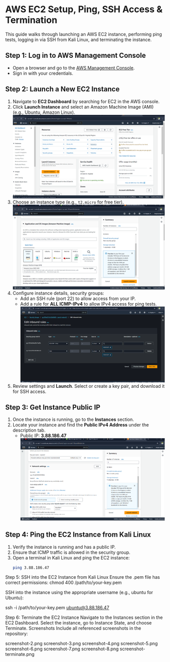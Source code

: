 # AWS EC2 Setup, Ping, SSH Access & Termination

This guide walks through launching an AWS EC2 instance, performing ping tests, logging in via SSH from Kali Linux, and terminating the instance.

## Step 1: Log in to AWS Management Console
- Open a browser and go to the [AWS Management Console](https://aws.amazon.com/console/).
- Sign in with your credentials.

## Step 2: Launch a New EC2 Instance
1. Navigate to **EC2 Dashboard** by searching for EC2 in the AWS console.
2. Click **Launch Instance** and select an Amazon Machine Image (AMI) (e.g., Ubuntu, Amazon Linux).
   ![Screenshot 2](screenshot-2.png)
3. Choose an instance type (e.g., `t2.micro` for free tier).
   ![Screenshot 3](screenshot-3.png)
4. Configure instance details, security groups:
   - Add an SSH rule (port 22) to allow access from your IP.
   - Add a rule for **ALL ICMP-IPv4** to allow IPv4 access for ping tests.
   ![Screenshot 4](screenshot-4.png)
5. Review settings and **Launch**. Select or create a key pair, and download it for SSH access.

## Step 3: Get Instance Public IP
1. Once the instance is running, go to the **Instances** section.
2. Locate your instance and find the **Public IPv4 Address** under the description tab.
   - Public IP: **3.88.186.47**
   ![Screenshot 5](screenshot-5.png)

## Step 4: Ping the EC2 Instance from Kali Linux
1. Verify the instance is running and has a public IP.
2. Ensure that ICMP traffic is allowed in the security group.
3. Open a terminal in Kali Linux and ping the EC2 instance:
   ```bash
   ping 3.88.186.47
Step 5: SSH into the EC2 Instance from Kali Linux
Ensure the .pem file has correct permissions:
chmod 400 /path/to/your-key.pem

SSH into the instance using the appropriate username (e.g., ubuntu for Ubuntu):

ssh -i /path/to/your-key.pem ubuntu@3.88.186.47

Step 6: Terminate the EC2 Instance
Navigate to the Instances section in the EC2 Dashboard.
Select the instance, go to Instance State, and choose Terminate.
Screenshots
Include all referenced screenshots in the repository:

screenshot-2.png
screenshot-3.png
screenshot-4.png
screenshot-5.png
screenshot-6.png
screenshot-7.png
screenshot-8.png
screenshot-terminate.png


